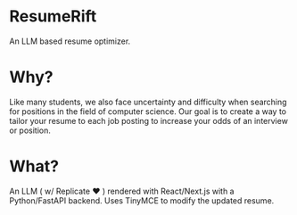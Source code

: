 # ResumeRift
An LLM based resume optimizer.

# Why?

Like many students, we also face uncertainty and difficulty when searching for positions in the field of computer science. Our goal is to create a way to tailor your resume to each job posting to increase your odds of an interview or position. 

# What?
An LLM ( w/ Replicate ❤️ ) rendered with React/Next.js with a Python/FastAPI backend. Uses TinyMCE to modify the updated resume.
